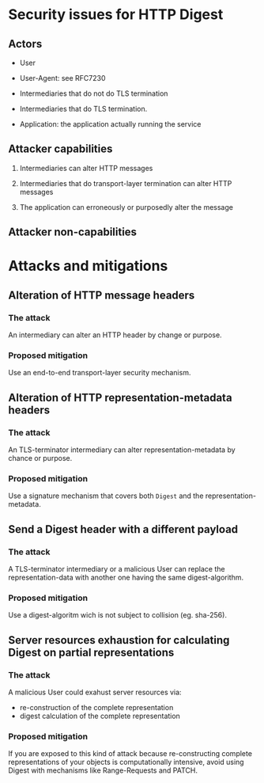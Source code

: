 # Security issues for HTTP Digest

## Actors

- User
- User-Agent: see RFC7230
- Intermediaries that do not do TLS termination
- Intermediaries that do TLS termination.

- Application: the application actually running the service

## Attacker capabilities

1. Intermediaries can alter HTTP messages

2. Intermediaries that do transport-layer termination can alter HTTP messages

3. The application can erroneously or purposedly alter the message

## Attacker non-capabilities

# Attacks and mitigations

## Alteration of HTTP message headers

### The attack

An intermediary can alter an HTTP header by change or purpose.

### Proposed mitigation

Use an end-to-end transport-layer security mechanism.


## Alteration of HTTP representation-metadata headers

### The attack

An TLS-terminator intermediary can alter representation-metadata by chance or purpose.

### Proposed mitigation

Use a signature mechanism that covers both `Digest` and the representation-metadata.

## Send a Digest header with a different payload

### The attack

A TLS-terminator intermediary or a malicious User can replace the representation-data with another
one having the same digest-algorithm. 

### Proposed mitigation

Use a digest-algoritm wich is not subject to collision (eg. sha-256).

## Server resources exhaustion for calculating Digest on partial representations

### The attack

A malicious User could exahust server resources via:

- re-construction of the complete representation
- digest calculation of the complete representation

### Proposed mitigation

If you are exposed to this kind of attack because 
re-constructing complete representations of your 
objects is computationally intensive, avoid using
Digest with mechanisms like Range-Requests and PATCH.

